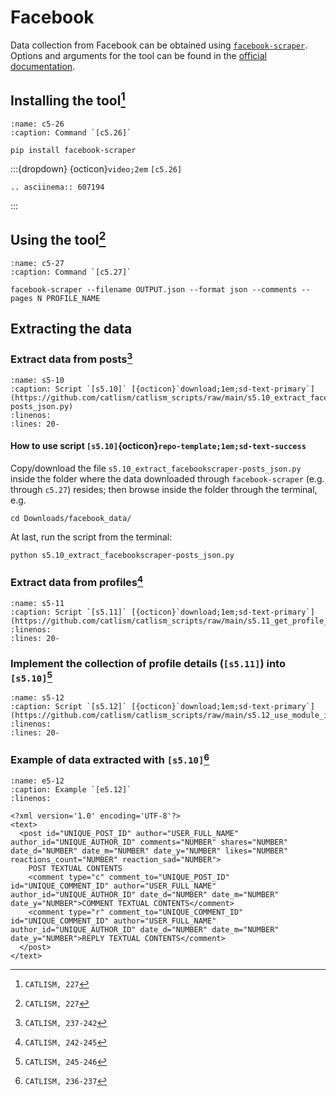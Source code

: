 # Facebook
Data collection from Facebook can be obtained using [`facebook-scraper`](https://github.com/kevinzg/facebook-scraper).  
Options and arguments for the tool can be found in the [official documentation](https://github.com/kevinzg/facebook-scraper/blob/master/README.md).


## Installing the tool[^sn1]
```{code-block} bash
:name: c5-26
:caption: Command `[c5.26]`

pip install facebook-scraper
```

:::{dropdown} {octicon}`video;2em` `[c5.26]`
```{eval-rst}
.. asciinema:: 607194

```
:::

## Using the tool[^sn2]

```{code-block} python
:name: c5-27
:caption: Command `[c5.27]`

facebook-scraper --filename OUTPUT.json --format json --comments --pages N PROFILE_NAME
```

## Extracting the data
### Extract data from posts[^sn3]
```{rli} https://github.com/catlism/catlism_scripts/raw/main/s5.10_extract_facebookscraper-posts_json.py
:name: s5-10
:caption: Script `[s5.10]` [{octicon}`download;1em;sd-text-primary`](https://github.com/catlism/catlism_scripts/raw/main/s5.10_extract_facebookscraper-posts_json.py)
:linenos:
:lines: 20-
```

#### How to use script `[s5.10]`{octicon}`repo-template;1em;sd-text-success`
Copy/download the file `s5.10_extract_facebookscraper-posts_json.py` inside the folder where the data downloaded through `facebook-scraper` (e.g. through `c5.27`) resides; then browse inside the folder through the terminal, e.g.

```{code-block} bash
cd Downloads/facebook_data/
```

At last, run the script from the terminal:

```{code-block} bash
python s5.10_extract_facebookscraper-posts_json.py
```

### Extract data from profiles[^sn4]
```{rli} https://github.com/catlism/catlism_scripts/raw/main/s5.11_get_profile_details.py
:name: s5-11
:caption: Script `[s5.11]` [{octicon}`download;1em;sd-text-primary`](https://github.com/catlism/catlism_scripts/raw/main/s5.11_get_profile_details.py)
:linenos:
:lines: 20-
```

### Implement the collection of profile details (`[s5.11]`) into `[s5.10]`[^sn5]
```{rli} https://github.com/catlism/catlism_scripts/raw/main/s5.12_use_module_in_s5.10.py
:name: s5-12
:caption: Script `[s5.12]` [{octicon}`download;1em;sd-text-primary`](https://github.com/catlism/catlism_scripts/raw/main/s5.12_use_module_in_s5.10.py)
:linenos:
:lines: 20-
```

### Example of data extracted with `[s5.10]`[^sn6]
```{code-block} xml
:name: e5-12
:caption: Example `[e5.12]`
:linenos:

<?xml version='1.0' encoding='UTF-8'?>
<text>
  <post id="UNIQUE_POST_ID" author="USER_FULL_NAME" author_id="UNIQUE_AUTHOR_ID" comments="NUMBER" shares="NUMBER" date_d="NUMBER" date_m="NUMBER" date_y="NUMBER" likes="NUMBER" reactions_count="NUMBER" reaction_sad="NUMBER">
    POST TEXTUAL CONTENTS
    <comment type="c" comment_to="UNIQUE_POST_ID" id="UNIQUE_COMMENT_ID" author="USER_FULL_NAME" author_id="UNIQUE_AUTHOR_ID" date_d="NUMBER" date_m="NUMBER" date_y="NUMBER">COMMENT TEXTUAL CONTENTS</comment>
    <comment type="r" comment_to="UNIQUE_COMMENT_ID" id="UNIQUE_COMMENT_ID" author="USER_FULL_NAME" author_id="UNIQUE_AUTHOR_ID" date_d="NUMBER" date_m="NUMBER" date_y="NUMBER">REPLY TEXTUAL CONTENTS</comment>
  </post>
</text>
```

[^sn1]: `CATLISM, 227`
[^sn2]: `CATLISM, 227`
[^sn3]: `CATLISM, 237-242`
[^sn4]: `CATLISM, 242-245`
[^sn5]: `CATLISM, 245-246`
[^sn6]: `CATLISM, 236-237`